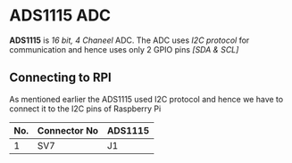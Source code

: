 # ADS1115 ADC
**ADS1115** is *16 bit, 4 Chaneel* ADC. The ADC uses *I2C protocol* for communication and hence uses only 2 GPIO pins *[SDA & SCL]*

## Connecting to RPI
As mentioned earlier the ADS1115 used I2C protocol and hence we have to connect it to the I2C pins of Raspberry Pi

|No.|Connector No|ADS1115|
|---|------------|-------|
| 1 |    SV7     |   J1  |    

